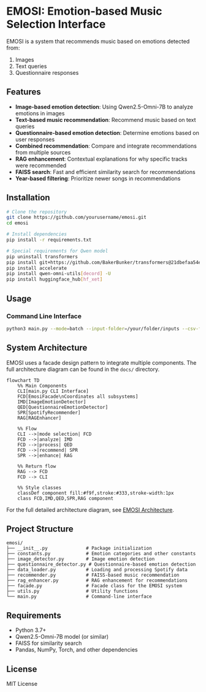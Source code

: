# EMOSI: Emotion-based Music Selection Interface

EMOSI is a system that recommends music based on emotions detected from:
1. Images
2. Text queries
3. Questionnaire responses

## Features

- **Image-based emotion detection**: Using Qwen2.5-Omni-7B to analyze emotions in images
- **Text-based music recommendation**: Recommend music based on text queries
- **Questionnaire-based emotion detection**: Determine emotions based on user responses
- **Combined recommendation**: Compare and integrate recommendations from multiple sources
- **RAG enhancement**: Contextual explanations for why specific tracks were recommended
- **FAISS search**: Fast and efficient similarity search for recommendations
- **Year-based filtering**: Prioritize newer songs in recommendations

## Installation

```bash
# Clone the repository
git clone https://github.com/yourusername/emosi.git
cd emosi

# Install dependencies
pip install -r requirements.txt

# Special requirements for Qwen model
pip uninstall transformers
pip install git+https://github.com/BakerBunker/transformers@21dbefaa54e5bf180464696aa70af0bfc7a61d53
pip install accelerate
pip install qwen-omni-utils[decord] -U
pip install huggingface_hub[hf_xet]
```

## Usage

### Command Line Interface

```bash
python3 main.py --mode=batch --input-folder=/your/folder/inputs --csv-file=/your/folder/emosi_survey_responses_apr23.csv --output-dir=./emosi_output --num-recommendations=10 --year-cutoff=2015
```

## System Architecture

EMOSI uses a facade design pattern to integrate multiple components. The full architecture diagram can be found in the `docs/` directory.

```mermaid
flowchart TD
    %% Main Components
    CLI[main.py CLI Interface]
    FCD[EmosiFacade\nCoordinates all subsystems]
    IMD[ImageEmotionDetector]
    QED[QuestionnaireEmotionDetector]
    SPR[SpotifyRecommender]
    RAG[RAGEnhancer]
    
    %% Flow
    CLI -->|mode selection| FCD
    FCD -->|analyze| IMD
    FCD -->|process| QED
    FCD -->|recommend| SPR
    SPR -->|enhance| RAG
    
    %% Return flow
    RAG --> FCD
    FCD --> CLI
    
    %% Style classes
    classDef component fill:#f9f,stroke:#333,stroke-width:1px
    class FCD,IMD,QED,SPR,RAG component
```

For the full detailed architecture diagram, see [EMOSI Architecture](docs/emosi-architecture.mmd).

## Project Structure
```
emosi/
├── __init__.py              # Package initialization
├── constants.py             # Emotion categories and other constants
├── image_detector.py        # Image emotion detection
├── questionnaire_detector.py # Questionnaire-based emotion detection
├── data_loader.py           # Loading and processing Spotify data
├── recommender.py           # FAISS-based music recommendation
├── rag_enhancer.py          # RAG enhancement for recommendations
├── facade.py                # Facade class for the EMOSI system
├── utils.py                 # Utility functions
└── main.py                  # Command-line interface
```

## Requirements

- Python 3.7+
- Qwen2.5-Omni-7B model (or similar)
- FAISS for similarity search
- Pandas, NumPy, Torch, and other dependencies

## License

MIT License

